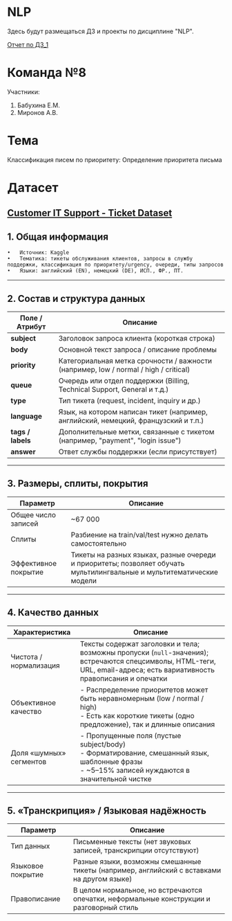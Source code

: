 # NLP
Здесь будут размещаться ДЗ и проекты по дисциплине "NLP".

[Отчет по ДЗ_1](https://github.com/LenaIkra/NLP/tree/2e2cfbeafdb0cf5fa63ea355eb413bff7140f376/Text%20classification)

# Команда №8
Участники:
1. Бабухина Е.М.
2. Миронов А.В.

# Тема
Классификация писем по приоритету: Определение приоритета письма

# Датасет
[Customer IT Support - Ticket Dataset](https://www.kaggle.com/datasets/tobiasbueck/multilingual-customer-support-tickets)
---

## 1. Общая информация
	•	Источник: Kaggle 
	•	Тематика: тикеты обслуживания клиентов, запросы в службу поддержки, классификация по приоритету/urgency, очереди, типы запросов
	•	Языки: английский (EN), немецкий (DE), ИСП., ФР., ПТ.

---
## 2. Состав и структура данных

| Поле / Атрибут | Описание |
|----------------|-----------|
| **subject**    | Заголовок запроса клиента (короткая строка) |
| **body**       | Основной текст запроса / описание проблемы |
| **priority**   | Категориальная метка срочности / важности (например, low / normal / high / critical) |
| **queue**      | Очередь или отдел поддержки (Billing, Technical Support, General и т.д.) |
| **type**       | Тип тикета (request, incident, inquiry и др.) |
| **language**   | Язык, на котором написан тикет (например, английский, немецкий, французский и т.п.) |
| **tags / labels** | Дополнительные метки, связанные с тикетом (например, "payment", "login issue") |
| **answer**     | Ответ службы поддержки (если присутствует) |

---

## 3. Размеры, сплиты, покрытия

| Параметр              | Описание |
|-----------------------|-----------|
| Общее число записей   | ~67 000 |
| Сплиты                | Разбиение на train/val/test нужно делать самостоятельно |
| Эффективное покрытие  | Тикеты на разных языках, разные очереди и приоритеты; позволяет обучать мультилингвальные и мультитематические модели |

---

## 4. Качество данных

| Характеристика          | Описание |
|-------------------------|-----------|
| Чистота / нормализация  | Тексты содержат заголовки и тела; возможны пропуски (`null`-значения); встречаются спецсимволы, HTML-теги, URL, email-адреса; есть вариативность правописания и опечатки |
| Объективное качество    | - Распределение приоритетов может быть неравномерным (low / normal / high)<br>- Есть как короткие тикеты (одно предложение), так и длинные описания |
| Доля «шумных» сегментов | - Пропущенные поля (пустые subject/body)<br>- Форматирование, смешанный язык, шаблонные фразы<br>- ~5–15% записей нуждаются в значительной чистке |

---

## 5. «Транскрипция» / Языковая надёжность

| Параметр       | Описание |
|----------------|-----------|
| Тип данных     | Письменные тексты (нет звуковых записей, транскрипции отсутствуют) |
| Языковое покрытие | Разные языки, возможны смешанные тикеты (например, английский с вставками на другом языке) |
| Правописание   | В целом нормальное, но встречаются опечатки, неформальные конструкции и разговорный стиль |


